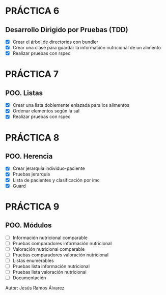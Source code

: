 # PRÁCTICA 6

## Desarrollo Dirigido por Pruebas (TDD)

- [x] Crear el árbol de directorios con bundler
- [x] Crear una clase para guardar la información nutricional de un alimento
- [x] Realizar pruebas con rspec

# PRÁCTICA 7

## POO. Listas

- [x] Crear una lista doblemente enlazada para los alimentos
- [x] Ordenar elementos según la sal
- [x] Realizar pruebas con rspec 

# PRÁCTICA 8

## POO. Herencia

- [x] Crear jerarquía individuo-paciente
- [x] Pruebas jerarquía
- [x] Lista de pacientes y clasificación por imc
- [x] Guard

# PRÁCTICA 9

## POO. Módulos

- [ ] Información nutricional comparable
- [ ] Pruebas comparadores información nutricional
- [ ] Valoración nutricional comparable
- [ ] Pruebas comparadores valoración nutricional
- [ ] Listas enumerables
- [ ] Pruebas lista información nutricional
- [ ] Pruebas lista valoración nutricional
- [ ] Documentación

Autor: Jesús Ramos Álvarez